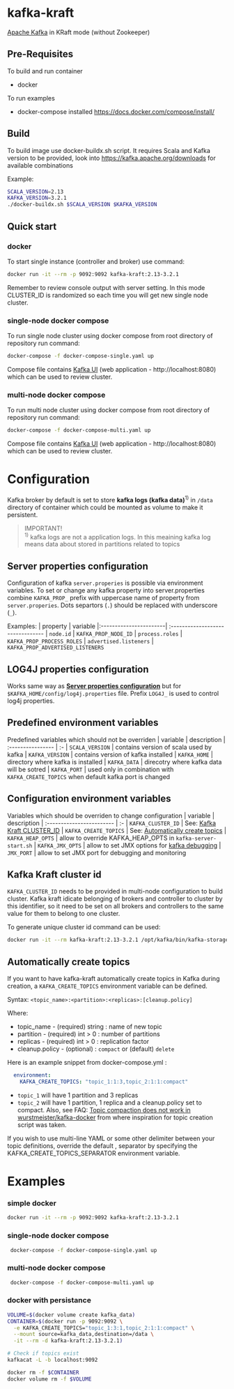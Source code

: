 # kafka-kraft
[Apache Kafka](https://kafka.apache.org) in KRaft mode (without Zookeeper)

## Pre-Requisites

To build and run container
- docker

To run examples
- docker-compose installed https://docs.docker.com/compose/install/

## Build

To build image use docker-buildx.sh script.
It requires Scala and Kafka version to be provided,
look into https://kafka.apache.org/downloads for available combinations

Example:
```bash
SCALA_VERSION=2.13
KAFKA_VERSION=3.2.1
./docker-buildx.sh $SCALA_VERSION $KAFKA_VERSION
```

## Quick start

### docker

To start single instance (controller and broker) use command:

```bash
docker run -it --rm -p 9092:9092 kafka-kraft:2.13-3.2.1
```

Remember to review console output with server setting.
In this mode CLUSTER_ID is randomized so each time you will get new single node cluster.

### single-node docker compose

To run single node cluster using docker compose from root directory of repository run command:

```bash
docker-compose -f docker-compose-single.yaml up
```

Compose file contains [Kafka UI](https://github.com/provectus/kafka-ui) (web application - http://localhost:8080) which can be used to review cluster.

### multi-node docker compose

To run multi node cluster using docker compose from root directory of repository run command:

```bash
docker-compose -f docker-compose-multi.yaml up
```

Compose file contains [Kafka UI](https://github.com/provectus/kafka-ui) (web application - http://localhost:8080) which can be used to review cluster.


# Configuration

Kafka broker by default is set to store **kafka logs (kafka data)**<sup>1)</sup> in `/data` directory of container which could be mounted as volume to make it persistent.

> IMPORTANT! </br>
> <sup>1)</sup> kafka logs are not a application logs. 
> In this meaining kafka log means data about stored in partitions related to topics

## Server properties configuration

Configuration of kafka `server.properies` is possible via environment variables.
To set or change any kafka property into server.properties combine `KAFKA_PROP_` prefix 
with uppercase name of property from `server.properies`.
Dots separtors (`.`) should be replaced with underscore (`_`).

Examples:
| property               | variable
|:-----------------------| :--------------------------------
| `node.id`              | `KAFKA_PROP_NODE_ID`
| `process.roles`        | `KAFKA_PROP_PROCESS_ROLES` 
| `advertised.listeners` | `KAFKA_PROP_ADVERTISED_LISTENERS`

## LOG4J properties configuration

Works same way as [**Server properties configuration**](#server-properties-configuration) but for `$KAFKA_HOME/config/log4j.properties` file.
Prefix `LOG4J_` is used to control log4j properties.

## Predefined environment variables

Predefined variables which should not be overriden
| variable          | description
| :---------------- | :-
| `SCALA_VERSION`   | contains version of scala used by kafka
| `KAFKA_VERSION`   | contains version of kafka installed
| `KAFKA_HOME`      | directory where kafka is installed
| `KAFKA_DATA`      | direcotry where kafka data will be sotred
| `KAFKA_PORT`      | used only in combination with `KAFKA_CREATE_TOPICS` when default kafka port is changed

## Configuration environment variables

Variables which should be overriden to change configuration
| variable                  | description
| :------------------------ | :-
| `KAFKA_CLUSTER_ID`        | See: [Kafka Kraft CLUSTER_ID](#kafka-kraft-cluster-id)
| `KAFKA_CREATE_TOPICS`     | See: [Automatically create topics](#automatically-create-topics)
| `KAFKA_HEAP_OPTS`         | allow to override KAFKA_HEAP_OPTS in `kafka-server-start.sh`
| `KAFKA_JMX_OPTS`          | allow to set JMX options for [kafka debugging](https://stackoverflow.com/questions/36708384/how-to-enable-remote-jmx-on-kafka-brokers-for-jmxtool)
| `JMX_PORT`                | allow to set JMX port for debugging and monitoring

## Kafka Kraft cluster id

`KAFKA_CLUSTER_ID` needs to be provided in multi-node configuration to build cluster. 
Kafka kraft idicate belonging of brokers and controller to cluster by this identifier,
so it need to be set on all brokers and controllers to the same value for them to belong to one cluster.

To generate unique cluster id command can be used:
```bash
docker run -it --rm kafka-kraft:2.13-3.2.1 /opt/kafka/bin/kafka-storage.sh random-uuid
```

## Automatically create topics

If you want to have kafka-kraft automatically create topics in Kafka during creation, a `KAFKA_CREATE_TOPICS` environment variable can be defined.

Syntax: `<topic_name>:<partition>:<replicas>:[cleanup.policy]`

Where:
- topic_name - (required) string : name of new topic
- partition - (required) int > 0 : number of partitions
- replicas - (required) int > 0 : replication factor
- cleanup.policy - (optional) : `compact` or (default) `delete`

Here is an example snippet from docker-compose.yml :

```yaml
  environment:
    KAFKA_CREATE_TOPICS: "topic_1:1:3,topic_2:1:1:compact"
```

- `topic_1` will have 1 partition and 3 replicas
- `topic_2` will have 1 partition, 1 replica and a cleanup.policy set to compact. Also, see FAQ: [Topic compaction does not work in  wurstmeister/kafka-docker](https://github.com/wurstmeister/kafka-docker/wiki#topic-compaction-does-not-work) from where inspiration for topic creation script was taken.

If you wish to use multi-line YAML or some other delimiter between your topic definitions, override the default , separator by specifying the KAFKA_CREATE_TOPICS_SEPARATOR environment variable.


# Examples

### simple docker
```bash
docker run -it --rm -p 9092:9092 kafka-kraft:2.13-3.2.1
```

### single-node docker compose
```bash
 docker-compose -f docker-compose-single.yaml up
```

### multi-node docker compose
```bash
 docker-compose -f docker-compose-multi.yaml up
```

### docker with persistance

```bash
VOLUME=$(docker volume create kafka_data)
CONTAINER=$(docker run -p 9092:9092 \
  -e KAFKA_CREATE_TOPICS="topic_1:3:1,topic_2:1:1:compact" \
  --mount source=kafka_data,destination=/data \
  -it --rm -d kafka-kraft:2.13-3.2.1)

# Check if topics exist
kafkacat -L -b localhost:9092

docker rm -f $CONTAINER
docker volume rm -f $VOLUME
```
